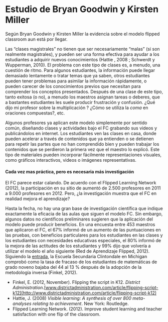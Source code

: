 # Estudio de Bryan Goodwin y Kirsten Miller

Según Bryan Goodwin y Kirsten Miller la evidencia sobre el modelo flipped classroom aun está por llegar.

Las “clases magistrales” no tienen que ser necesariamente “malas” (si son realmente magistrales), y pueden ser una forma efectiva para ayudar a los estudiantes a adquirir nuevos conocimientos (Hattie , 2008 ; Schwerdt y Wupperman, 2010). El problema con este tipo de clases es, a menudo, una cuestión de ritmo. Para algunos estudiantes, la información puede llegar demasiado lentamente o tratar temas que ya saben, otros estudiantes pueden tener problemas para asimilar la información rápidamente, o pueden carecer de los conocimientos previos que necesitan para comprender los conceptos presentados. Después de una clase de este tipo, tanto exitosa (o no), a menudo los maestros asignan tareas o deberes, que a bastantes estudiantes les suele producir frustración y confusión. ¿Qué dijo mi profesor sobre la multiplicación ? ¿Cómo se utiliza la _coma_ en oraciones compuestas?, etc.

Algunos profesores ya aplican este modelo simplemente por sentido común, diseñando clases y actividades bajo el FC grabando sus videos y publicándolos en internet. Los estudiantes ven las clases en casa, donde pueden acelerar a través de contenidos que ya entienden o se detienen para repetir las partes que no han comprendido bien y pueden trabajar los contenidos que se perdieron la primera vez que el maestro lo explicó. Este tipo de materiales pueden incorporar fácilmente representaciones visuales, como gráficos interactivos, videos o imágenes representativas.

#### Cada vez mas práctica, pero es necesaria más investigación

El FC parece estar calando. De acuerdo con el Flipped Learning Network (2012), la participación en su sitio de aumentó de 2.500 profesores en 2011 a 9.000 profesores en 2012. Pero, ¿la investigación muestra que el FC en realidad mejora el aprendizaje?

Hasta la fecha, no hay una gran base de investigación científica que indique exactamente la eficacia de las aulas que siguen el modelo FC. Sin embargo, algunos datos no científicos preliminares sugieren que la aplicación del modelo puede producir beneficios. En una encuesta entre 453 maestros que aplicaron el FC, el 67% informó de un aumento de las puntuaciones en las pruebas, con beneficios particulares para los estudiantes en las clases y los estudiantes con necesidades educativas especiales, el 80% informó de la mejora de las actitudes de los estudiantes y 99% dijo que volvería a utilizar el modelo el año siguiente (Red de Aprendizaje Flipped, 2012). Siguiendo la [entrada](http://www.theflippedclassroom.es/cambiando-la-educacion-de-arriba-a-abajo-un-articulo-sobre-flipped-school-en-el-nyt/), la Escuela Secundaria Clintondale en Michigan comprobó como la tasa de fracaso de los estudiantes de matemáticas de grado noveno bajaba del 44 al 13 % después de la adopción de la metodología inversa (Finkel, 2012).

*   Finkel, E. (2012, November). Flipping the script in K12. _District Administration_.[www.districtadministration.com/article/flipping-script-k12](http://www.districtadministration.com/article/flipping-script-k12)
*   Hattie, J. (2008) _Visible learning: A synthesis of over 800 meta-analyses relating to achievement_. New York: Routledge.
*   Flipped Learning Network. (2012). Improve student learning and teacher satisfaction with one flip of the classroom.